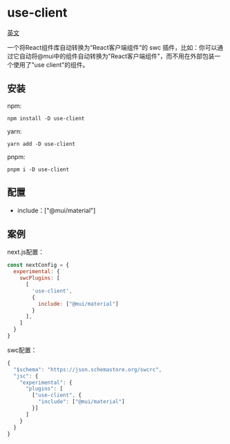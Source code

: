 # use-client
[英文](https://github.com/coder-xiaotian/swc-useclient)

一个将React组件库自动转换为“React客户端组件“的 swc 插件，比如：你可以通过它自动将@mui中的组件自动转换为"React客户端组件"，而不用在外部包装一个使用了"use client"的组件。

## 安装
npm: 
```
npm install -D use-client
```

yarn:
```
yarn add -D use-client
```

pnpm:
```
pnpm i -D use-client
```

## 配置
+ include：["@mui/material"]

## 案例
next.js配置：
```js
const nextConfig = {
  experimental: {
    swcPlugins: [
      [
        'use-client',
        {
          include: ["@mui/material"]
        }
      ],
    ]
  }
}
```

swc配置：
```js
{
  "$schema": "https://json.schemastore.org/swcrc",
  "jsc": {
    "experimental": {
      "plugins": [
        ["use-client", {
          "include": ["@mui/material"]
        }]
      ]
    }
  }
}
```
